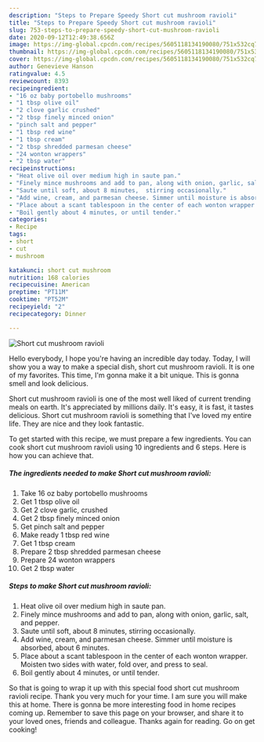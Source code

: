 ```yaml
---
description: "Steps to Prepare Speedy Short cut mushroom ravioli"
title: "Steps to Prepare Speedy Short cut mushroom ravioli"
slug: 753-steps-to-prepare-speedy-short-cut-mushroom-ravioli
date: 2020-09-12T12:49:38.656Z
image: https://img-global.cpcdn.com/recipes/5605118134190080/751x532cq70/short-cut-mushroom-ravioli-recipe-main-photo.jpg
thumbnail: https://img-global.cpcdn.com/recipes/5605118134190080/751x532cq70/short-cut-mushroom-ravioli-recipe-main-photo.jpg
cover: https://img-global.cpcdn.com/recipes/5605118134190080/751x532cq70/short-cut-mushroom-ravioli-recipe-main-photo.jpg
author: Genevieve Hanson
ratingvalue: 4.5
reviewcount: 8393
recipeingredient:
- "16 oz baby portobello mushrooms"
- "1 tbsp olive oil"
- "2 clove garlic crushed"
- "2 tbsp finely minced onion"
- "pinch salt and pepper"
- "1 tbsp red wine"
- "1 tbsp cream"
- "2 tbsp shredded parmesan cheese"
- "24 wonton wrappers"
- "2 tbsp water"
recipeinstructions:
- "Heat olive oil over medium high in saute pan."
- "Finely mince mushrooms and add to pan, along with onion, garlic, salt, and pepper."
- "Saute until soft, about 8 minutes,  stirring occasionally."
- "Add wine, cream, and parmesan cheese. Simmer until moisture is absorbed, about 6 minutes."
- "Place about a scant tablespoon in the center of each wonton wrapper. Moisten two sides with water, fold over, and press to seal."
- "Boil gently about 4 minutes, or until tender."
categories:
- Recipe
tags:
- short
- cut
- mushroom

katakunci: short cut mushroom 
nutrition: 168 calories
recipecuisine: American
preptime: "PT11M"
cooktime: "PT52M"
recipeyield: "2"
recipecategory: Dinner

---
```



![Short cut mushroom ravioli](https://img-global.cpcdn.com/recipes/5605118134190080/751x532cq70/short-cut-mushroom-ravioli-recipe-main-photo.jpg)

Hello everybody, I hope you're having an incredible day today. Today, I will show you a way to make a special dish, short cut mushroom ravioli. It is one of my favorites. This time, I'm gonna make it a bit unique. This is gonna smell and look delicious.

Short cut mushroom ravioli is one of the most well liked of current trending meals on earth. It's appreciated by millions daily. It's easy, it is fast, it tastes delicious. Short cut mushroom ravioli is something that I've loved my entire life. They are nice and they look fantastic.




To get started with this recipe, we must prepare a few ingredients. You can cook short cut mushroom ravioli using 10 ingredients and 6 steps. Here is how you can achieve that.

<!--inarticleads1-->

##### The ingredients needed to make Short cut mushroom ravioli:

1. Take 16 oz baby portobello mushrooms
1. Get 1 tbsp olive oil
1. Get 2 clove garlic, crushed
1. Get 2 tbsp finely minced onion
1. Get pinch salt and pepper
1. Make ready 1 tbsp red wine
1. Get 1 tbsp cream
1. Prepare 2 tbsp shredded parmesan cheese
1. Prepare 24 wonton wrappers
1. Get 2 tbsp water




<!--inarticleads2-->

##### Steps to make Short cut mushroom ravioli:

1. Heat olive oil over medium high in saute pan.
1. Finely mince mushrooms and add to pan, along with onion, garlic, salt, and pepper.
1. Saute until soft, about 8 minutes,  stirring occasionally.
1. Add wine, cream, and parmesan cheese. Simmer until moisture is absorbed, about 6 minutes.
1. Place about a scant tablespoon in the center of each wonton wrapper. Moisten two sides with water, fold over, and press to seal.
1. Boil gently about 4 minutes, or until tender.




So that is going to wrap it up with this special food short cut mushroom ravioli recipe. Thank you very much for your time. I am sure you will make this at home. There is gonna be more interesting food in home recipes coming up. Remember to save this page on your browser, and share it to your loved ones, friends and colleague. Thanks again for reading. Go on get cooking!
